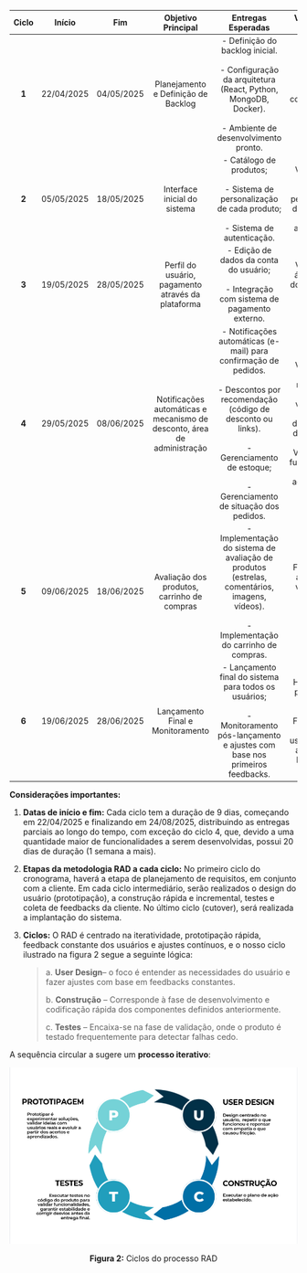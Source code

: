 
| **Ciclo** | **Início** | **Fim** | **Objetivo Principal** | **Entregas Esperadas** | **Validação do Cliente** |
|:---:| :---: | :---: | :---: | :---: | :---: |
| **1** | 22/04/2025 | 04/05/2025 | Planejamento e Definição de Backlog | \- Definição do backlog inicial.<br><br>\- Configuração da arquitetura (React, Python, MongoDB, Docker).<br><br>\- Ambiente de desenvolvimento pronto. | Revisão do backlog e confirmação de prioridades. |
| **2** | 05/05/2025 | 18/05/2025 | Interface inicial do sistema | \- Catálogo de produtos;<br><br>\- Sistema de personalização de cada produto;<br><br>\- Sistema de autenticação. | Validação do catálogo, sistema de personalização de produtos, e sistema de autenticação. |
| **3** | 19/05/2025 | 28/05/2025 | Perfil do usuário, pagamento através da plataforma| \- Edição de dados da conta do usuário;<br><br>\- Integração com sistema de pagamento externo. | Validação da área de perfil do usuário e do fluxo de pedidos.
| **4** | 29/05/2025 | 08/06/2025 | Notificações automáticas e mecanismo de desconto, área de administração | \- Notificações automáticas (e-mail) para confirmação de pedidos.<br><br> \- Descontos por recomendação (código de desconto ou links).<br><br> \- Gerenciamento de estoque;<br><br> \- Gerenciamento de situação dos pedidos. | Validação do sistema de notificações por e-mail; validação do sistema de descontos por divulgação do software.<br>Validação das funcionalidades do administrador.
| **5** | 09/06/2025 | 18/06/2025 | Avaliação dos produtos, carrinho de compras  | \- Implementação do sistema de avaliação de produtos (estrelas, comentários, imagens, vídeos).<br><br> \- Implementação do carrinho de compras. | Feedback das avaliações e validação do fluxo do carrinho de compras.
| **6** | 19/06/2025 | 28/06/2025 | Lançamento Final e Monitoramento | \- Lançamento final do sistema para todos os usuários;<br><br>\- Monitoramento pós-lançamento e ajustes com base nos primeiros feedbacks. | Homologação pela cliente e aprovação final.<br>Feedback dos primeiros usuários reais e ajustes pós-lançamento. |


**Considerações importantes:**

1. **Datas de início e fim:** Cada ciclo tem a duração de 9 dias, começando em 22/04/2025 e finalizando em 24/08/2025, distribuindo as entregas parciais ao longo do tempo, com exceção do ciclo 4, que, devido a uma quantidade maior de funcionalidades a serem desenvolvidas, possui 20 dias de duração (1 semana a mais). 

2. **Etapas da metodologia RAD a cada ciclo:** No primeiro ciclo do cronograma, haverá a etapa de planejamento de requisitos, em conjunto com a cliente. Em cada ciclo intermediário, serão realizados o design do usuário (prototipação), a construção rápida e incremental, testes e coleta de feedbacks da cliente. No último ciclo (cutover), será realizada a implantação do sistema.

3. **Ciclos:** O RAD é centrado na iteratividade, prototipação rápida, feedback constante dos usuários e ajustes contínuos, e o nosso ciclo ilustrado na figura 2 segue a seguinte lógica: 

    >a. **User Design**– o foco é entender as necessidades do usuário e fazer ajustes com base em feedbacks constantes.
    >
    >
    >b. **Construção** – Corresponde à fase de desenvolvimento e codificação rápida dos componentes definidos anteriormente.
    >
    >
    >c. **Testes** – Encaixa-se na fase de validação, onde o produto é testado frequentemente para detectar falhas cedo.


A sequência circular a sugere um **processo iterativo**:

![Ciclos do processo RAD](../assets/Ciclos.png)
 <center><strong>Figura 2:</strong> Ciclos do processo RAD</center>

